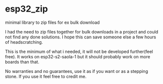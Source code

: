 # esp32_zip
minimal library to zip files for ex bulk download

I had the need to zip files together for bulk downloads in a project and could not find any done solutions. I hope this can save someone else a few hours of headscratching.

This is the minimum of what i needed, it will not be developed further(feel free).
It works on esp32-s2-saola-1 but it should probably work on more boards than that.

No warranties and no guarantees, use it as if you want or as a stepping stone. If you use it feel free to credit me.
